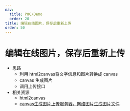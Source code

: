 ```yaml
---
nav:
  title: POC/Demo
  order: 20
title: 编辑在线图片，保存后重新上传
order: 50
---
```


# 编辑在线图片，保存后重新上传

- 思路
  - 利用 html2canvas将文字信息和图片转换成 canvas
  - canvas 生成图片
  - 调用上传接口
- 相关资源
  - [html2canvas](https://github.com/niklasvh/html2canvas)
  - [canvas生成图片上传服务器，网络图片生成图片文件](https://blog.csdn.net/yongjian_123/article/details/106857298)

